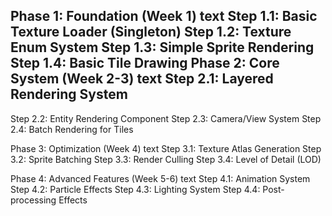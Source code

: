 Phase 1: Foundation (Week 1)
text
Step 1.1: Basic Texture Loader (Singleton)
Step 1.2: Texture Enum System
Step 1.3: Simple Sprite Rendering
Step 1.4: Basic Tile Drawing
Phase 2: Core System (Week 2-3)
text
Step 2.1: Layered Rendering System
-------------------------------
Step 2.2: Entity Rendering Component
Step 2.3: Camera/View System
Step 2.4: Batch Rendering for Tiles

Phase 3: Optimization (Week 4)
text
Step 3.1: Texture Atlas Generation
Step 3.2: Sprite Batching
Step 3.3: Render Culling
Step 3.4: Level of Detail (LOD)

Phase 4: Advanced Features (Week 5-6)
text
Step 4.1: Animation System
Step 4.2: Particle Effects
Step 4.3: Lighting System
Step 4.4: Post-processing Effects
